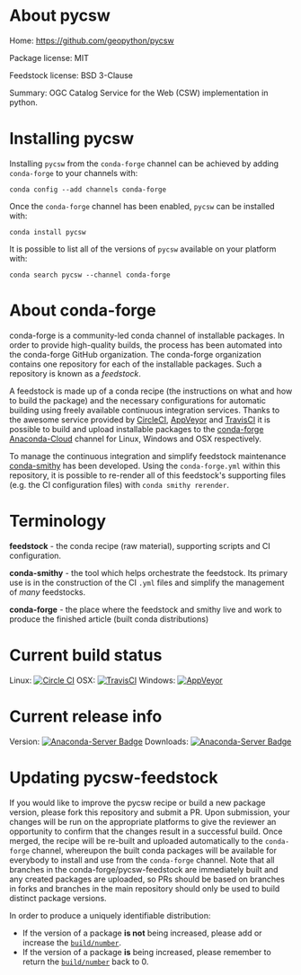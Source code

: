 About pycsw
===========

Home: https://github.com/geopython/pycsw

Package license: MIT

Feedstock license: BSD 3-Clause

Summary: OGC Catalog Service for the Web (CSW) implementation in python.



Installing pycsw
================

Installing `pycsw` from the `conda-forge` channel can be achieved by adding `conda-forge` to your channels with:

```
conda config --add channels conda-forge
```

Once the `conda-forge` channel has been enabled, `pycsw` can be installed with:

```
conda install pycsw
```

It is possible to list all of the versions of `pycsw` available on your platform with:

```
conda search pycsw --channel conda-forge
```



About conda-forge
=================

conda-forge is a community-led conda channel of installable packages.
In order to provide high-quality builds, the process has been automated into the
conda-forge GitHub organization. The conda-forge organization contains one repository
for each of the installable packages. Such a repository is known as a *feedstock*.

A feedstock is made up of a conda recipe (the instructions on what and how to build
the package) and the necessary configurations for automatic building using freely
available continuous integration services. Thanks to the awesome service provided by
[CircleCI](https://circleci.com/), [AppVeyor](http://www.appveyor.com/)
and [TravisCI](https://travis-ci.org/) it is possible to build and upload installable
packages to the [conda-forge](https://anaconda.org/conda-forge)
[Anaconda-Cloud](http://docs.anaconda.org/) channel for Linux, Windows and OSX respectively.

To manage the continuous integration and simplify feedstock maintenance
[conda-smithy](http://github.com/conda-forge/conda-smithy) has been developed.
Using the ``conda-forge.yml`` within this repository, it is possible to re-render all of
this feedstock's supporting files (e.g. the CI configuration files) with ``conda smithy rerender``.


Terminology
===========

**feedstock** - the conda recipe (raw material), supporting scripts and CI configuration.

**conda-smithy** - the tool which helps orchestrate the feedstock.
                   Its primary use is in the construction of the CI ``.yml`` files
                   and simplify the management of *many* feedstocks.

**conda-forge** - the place where the feedstock and smithy live and work to
                  produce the finished article (built conda distributions)

Current build status
====================

Linux: [![Circle CI](https://circleci.com/gh/conda-forge/pycsw-feedstock.svg?style=shield)](https://circleci.com/gh/conda-forge/pycsw-feedstock)
OSX: [![TravisCI](https://travis-ci.org/conda-forge/pycsw-feedstock.svg?branch=master)](https://travis-ci.org/conda-forge/pycsw-feedstock)
Windows: [![AppVeyor](https://ci.appveyor.com/api/projects/status/github/conda-forge/pycsw-feedstock?svg=True)](https://ci.appveyor.com/project/conda-forge/pycsw-feedstock/branch/master)

Current release info
====================
Version: [![Anaconda-Server Badge](https://anaconda.org/conda-forge/pycsw/badges/version.svg)](https://anaconda.org/conda-forge/pycsw)
Downloads: [![Anaconda-Server Badge](https://anaconda.org/conda-forge/pycsw/badges/downloads.svg)](https://anaconda.org/conda-forge/pycsw)


Updating pycsw-feedstock
========================

If you would like to improve the pycsw recipe or build a new
package version, please fork this repository and submit a PR. Upon submission,
your changes will be run on the appropriate platforms to give the reviewer an
opportunity to confirm that the changes result in a successful build. Once
merged, the recipe will be re-built and uploaded automatically to the
`conda-forge` channel, whereupon the built conda packages will be available for
everybody to install and use from the `conda-forge` channel.
Note that all branches in the conda-forge/pycsw-feedstock are
immediately built and any created packages are uploaded, so PRs should be based
on branches in forks and branches in the main repository should only be used to
build distinct package versions.

In order to produce a uniquely identifiable distribution:
 * If the version of a package **is not** being increased, please add or increase
   the [``build/number``](http://conda.pydata.org/docs/building/meta-yaml.html#build-number-and-string).
 * If the version of a package **is** being increased, please remember to return
   the [``build/number``](http://conda.pydata.org/docs/building/meta-yaml.html#build-number-and-string)
   back to 0.
